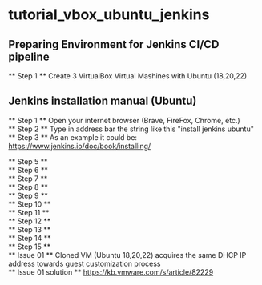 # tutorial_vbox_ubuntu_jenkins

## Preparing Environment for Jenkins CI/CD pipeline
** Step 1 ** Create 3 VirtualBox  Virtual Mashines with Ubuntu (18,20,22) <br>

## Jenkins installation manual (Ubuntu)

** Step 1 ** Open your internet browser (Brave, FireFox, Chrome, etc.) <br>
** Step 2 ** Type in address bar the string like this "install jenkins ubuntu" <br>
** Step 3 ** As an example it could be: <br> https://www.jenkins.io/doc/book/installing/ <br>

** Step 5 **
<br>
** Step 6 **
<br>
** Step 7 **
<br>
** Step 8 **
<br>
** Step 9 **
<br>
** Step 10 **
<br>
** Step 11 **
<br>
** Step 12 **
<br>
** Step 13 **
<br>
** Step 14 **
<br>
** Step 15 **
<br>
** Issue 01 ** Cloned VM (Ubuntu 18,20,22) acquires the same DHCP IP address towards guest customization process
<br>
** Issue 01 solution ** https://kb.vmware.com/s/article/82229
